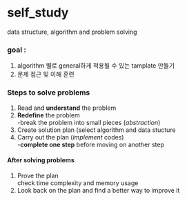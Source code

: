 # self_study
data structure, algorithm and problem solving

### goal : 
1. algorithm 별로 general하게 적용될 수 있는 tamplate 만들기
2. 문제 접근 및 이해 훈련


### Steps to solve problems
1. Read and __understand__ the problem
2. __Redefine__ the problem  
    -break the problem into small pieces (_abstraction_) 
3. Create solution plan (select algorithm and data stucture
4. Carry out the plan (_implement_ codes)  
    -__complete one step__ before moving on another step


#### After solving problems
1. Prove the plan  
    check time complexity and memory usage
2. Look back on the plan and find a better way to improve it
